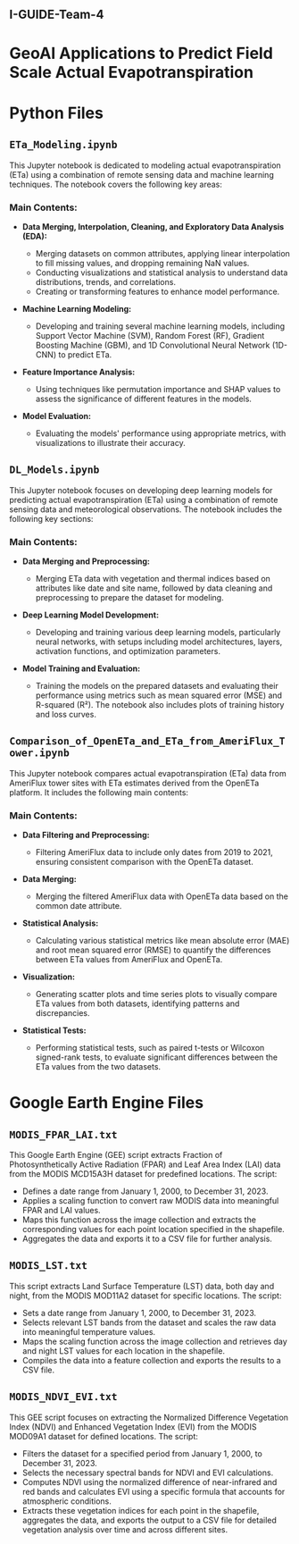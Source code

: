 ## I-GUIDE-Team-4
# GeoAI Applications to Predict Field Scale Actual Evapotranspiration

# Python Files

## `ETa_Modeling.ipynb`

This Jupyter notebook is dedicated to modeling actual evapotranspiration (ETa) using a combination of remote sensing data and machine learning techniques. The notebook covers the following key areas:

### Main Contents:

- **Data Merging, Interpolation, Cleaning, and Exploratory Data Analysis (EDA):**
  - Merging datasets on common attributes, applying linear interpolation to fill missing values, and dropping remaining NaN values.
  - Conducting visualizations and statistical analysis to understand data distributions, trends, and correlations.
  - Creating or transforming features to enhance model performance.

- **Machine Learning Modeling:**
  - Developing and training several machine learning models, including Support Vector Machine (SVM), Random Forest (RF), Gradient Boosting Machine (GBM), and 1D Convolutional Neural Network (1D-CNN) to predict ETa.

- **Feature Importance Analysis:**
  - Using techniques like permutation importance and SHAP values to assess the significance of different features in the models.

- **Model Evaluation:**
  - Evaluating the models' performance using appropriate metrics, with visualizations to illustrate their accuracy.

## `DL_Models.ipynb`

This Jupyter notebook focuses on developing deep learning models for predicting actual evapotranspiration (ETa) using a combination of remote sensing data and meteorological observations. The notebook includes the following key sections:

### Main Contents:

- **Data Merging and Preprocessing:**
  - Merging ETa data with vegetation and thermal indices based on attributes like date and site name, followed by data cleaning and preprocessing to prepare the dataset for modeling.

- **Deep Learning Model Development:**
  - Developing and training various deep learning models, particularly neural networks, with setups including model architectures, layers, activation functions, and optimization parameters.

- **Model Training and Evaluation:**
  - Training the models on the prepared datasets and evaluating their performance using metrics such as mean squared error (MSE) and R-squared (R²). The notebook also includes plots of training history and loss curves.

## `Comparison_of_OpenETa_and_ETa_from_AmeriFlux_Tower.ipynb`

This Jupyter notebook compares actual evapotranspiration (ETa) data from AmeriFlux tower sites with ETa estimates derived from the OpenETa platform. It includes the following main contents:

### Main Contents:

- **Data Filtering and Preprocessing:**
  - Filtering AmeriFlux data to include only dates from 2019 to 2021, ensuring consistent comparison with the OpenETa dataset.

- **Data Merging:**
  - Merging the filtered AmeriFlux data with OpenETa data based on the common date attribute.

- **Statistical Analysis:**
  - Calculating various statistical metrics like mean absolute error (MAE) and root mean squared error (RMSE) to quantify the differences between ETa values from AmeriFlux and OpenETa.

- **Visualization:**
  - Generating scatter plots and time series plots to visually compare ETa values from both datasets, identifying patterns and discrepancies.

- **Statistical Tests:**
  - Performing statistical tests, such as paired t-tests or Wilcoxon signed-rank tests, to evaluate significant differences between the ETa values from the two datasets.

# Google Earth Engine Files

## `MODIS_FPAR_LAI.txt`

This Google Earth Engine (GEE) script extracts Fraction of Photosynthetically Active Radiation (FPAR) and Leaf Area Index (LAI) data from the MODIS MCD15A3H dataset for predefined locations. The script:

- Defines a date range from January 1, 2000, to December 31, 2023.
- Applies a scaling function to convert raw MODIS data into meaningful FPAR and LAI values.
- Maps this function across the image collection and extracts the corresponding values for each point location specified in the shapefile.
- Aggregates the data and exports it to a CSV file for further analysis.

## `MODIS_LST.txt`

This script extracts Land Surface Temperature (LST) data, both day and night, from the MODIS MOD11A2 dataset for specific locations. The script:

- Sets a date range from January 1, 2000, to December 31, 2023.
- Selects relevant LST bands from the dataset and scales the raw data into meaningful temperature values.
- Maps the scaling function across the image collection and retrieves day and night LST values for each location in the shapefile.
- Compiles the data into a feature collection and exports the results to a CSV file.

## `MODIS_NDVI_EVI.txt`

This GEE script focuses on extracting the Normalized Difference Vegetation Index (NDVI) and Enhanced Vegetation Index (EVI) from the MODIS MOD09A1 dataset for defined locations. The script:

- Filters the dataset for a specified period from January 1, 2000, to December 31, 2023.
- Selects the necessary spectral bands for NDVI and EVI calculations.
- Computes NDVI using the normalized difference of near-infrared and red bands and calculates EVI using a specific formula that accounts for atmospheric conditions.
- Extracts these vegetation indices for each point in the shapefile, aggregates the data, and exports the output to a CSV file for detailed vegetation analysis over time and across different sites.
